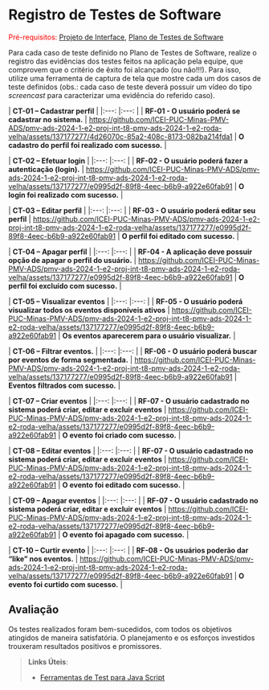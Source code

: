 # Registro de Testes de Software

<span style="color:red">Pré-requisitos: <a href="3-Projeto de Interface.md"> Projeto de Interface</a></span>, <a href="8-Plano de Testes de Software.md"> Plano de Testes de Software</a>

Para cada caso de teste definido no Plano de Testes de Software, realize o registro das evidências dos testes feitos na aplicação pela equipe, que comprovem que o critério de êxito foi alcançado (ou não!!!). Para isso, utilize uma ferramenta de captura de tela que mostre cada um dos casos de teste definidos (obs.: cada caso de teste deverá possuir um vídeo do tipo _screencast_ para caracterizar uma evidência do referido caso).




| **CT-01 – Cadastrar perfil**  | 
|:---: |:---: |
| **RF-01 - O usuário poderá se cadastrar no sistema.** |
https://github.com/ICEI-PUC-Minas-PMV-ADS/pmv-ads-2024-1-e2-proj-int-t8-pmv-ads-2024-1-e2-roda-velha/assets/137177277/4d26070c-85a2-408c-8173-082ba214fda1
| **O cadastro do perfil foi realizado com sucesso.** |

 

| **CT-02 – Efetuar login**  |
|:---: |:---: |
| **RF-02 - O usuário poderá fazer a autenticação (login).** |
https://github.com/ICEI-PUC-Minas-PMV-ADS/pmv-ads-2024-1-e2-proj-int-t8-pmv-ads-2024-1-e2-roda-velha/assets/137177277/e0995d2f-89f8-4eec-b6b9-a922e60fab91
| **O login foi realizado com sucesso.** |



| **CT-03 – Editar perfil**  |
|:---: |:---: |
| **RF-03 - O usuário poderá editar seu perfil** |
https://github.com/ICEI-PUC-Minas-PMV-ADS/pmv-ads-2024-1-e2-proj-int-t8-pmv-ads-2024-1-e2-roda-velha/assets/137177277/e0995d2f-89f8-4eec-b6b9-a922e60fab91
| **O perfil foi editado com sucesso.** |



| **CT-04 – Apagar perfil**  |
|:---: |:---: |
| **RF-04 - A aplicação deve possuir opção de apagar o perfil do usuário.** |
https://github.com/ICEI-PUC-Minas-PMV-ADS/pmv-ads-2024-1-e2-proj-int-t8-pmv-ads-2024-1-e2-roda-velha/assets/137177277/e0995d2f-89f8-4eec-b6b9-a922e60fab91
| **O perfil foi excluído com sucesso.** |



| **CT-05 – Visualizar eventos**  |
|:---: |:---: |
| **RF-05 - O usuário poderá visualizar todos os eventos disponíveis ativos** |
https://github.com/ICEI-PUC-Minas-PMV-ADS/pmv-ads-2024-1-e2-proj-int-t8-pmv-ads-2024-1-e2-roda-velha/assets/137177277/e0995d2f-89f8-4eec-b6b9-a922e60fab91
| **Os eventos aparecerem para o usuário visualizar.** |



| **CT-06 – Filtrar eventos.**  |
|:---: |:---: |
| **RF-06 - O usuário poderá buscar por eventos de forma segmentada.** |
https://github.com/ICEI-PUC-Minas-PMV-ADS/pmv-ads-2024-1-e2-proj-int-t8-pmv-ads-2024-1-e2-roda-velha/assets/137177277/e0995d2f-89f8-4eec-b6b9-a922e60fab91
| **Eventos filtrados com sucesso.** |



| **CT-07 – Criar eventos**  |
|:---: |:---: |
| **RF-07 - O usuário cadastrado no sistema poderá criar, editar e excluir eventos** |
https://github.com/ICEI-PUC-Minas-PMV-ADS/pmv-ads-2024-1-e2-proj-int-t8-pmv-ads-2024-1-e2-roda-velha/assets/137177277/e0995d2f-89f8-4eec-b6b9-a922e60fab91
| **O evento foi criado com sucesso.** |



| **CT-08 – Editar eventos**  |
|:---: |:---: |
| **RF-07 - O usuário cadastrado no sistema poderá criar, editar e excluir eventos** |
https://github.com/ICEI-PUC-Minas-PMV-ADS/pmv-ads-2024-1-e2-proj-int-t8-pmv-ads-2024-1-e2-roda-velha/assets/137177277/e0995d2f-89f8-4eec-b6b9-a922e60fab91
| **O evento foi editado com sucesso.** |



| **CT-09 – Apagar eventos**  |
|:---: |:---: |
| **RF-07 - O usuário cadastrado no sistema poderá criar, editar e excluir eventos** |
https://github.com/ICEI-PUC-Minas-PMV-ADS/pmv-ads-2024-1-e2-proj-int-t8-pmv-ads-2024-1-e2-roda-velha/assets/137177277/e0995d2f-89f8-4eec-b6b9-a922e60fab91
| **O evento foi apagado com sucesso.** |



| **CT-10 – Curtir evento**  |
|:---: |:---: |
| **RF-08 - Os usuários poderão dar “like” nos eventos.** |
https://github.com/ICEI-PUC-Minas-PMV-ADS/pmv-ads-2024-1-e2-proj-int-t8-pmv-ads-2024-1-e2-roda-velha/assets/137177277/e0995d2f-89f8-4eec-b6b9-a922e60fab91
| **O evento foi curtido com sucesso.** |




## Avaliação

Os testes realizados foram bem-sucedidos, com todos os objetivos atingidos de maneira satisfatória. O planejamento e os esforços investidos trouxeram resultados positivos e promissores.

> **Links Úteis**:
>
> - [Ferramentas de Test para Java Script](https://geekflare.com/javascript-unit-testing/)

